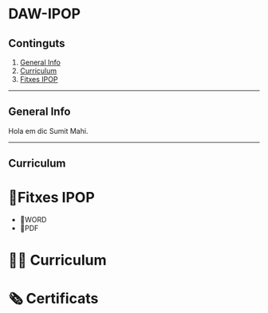 # DAW-IPOP
## Continguts
  1. [General Info](#general-info)
  2. [Curriculum](#curriculum)
  3. [Fitxes IPOP](#fitxes-IPOP)

***
## General Info
Hola em dic Sumit Mahi.

***
## Curriculum

# 📁Fitxes IPOP
  -  📄WORD
  -  📄PDF
# 👨‍💻 Curriculum
# 🗞️ Certificats
